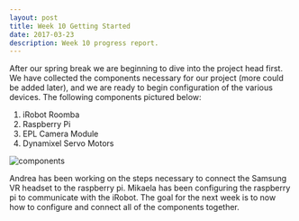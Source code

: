```yaml
---
layout: post
title: Week 10 Getting Started
date: 2017-03-23
description: Week 10 progress report.
---
```

After our spring break we are beginning to dive into the project head first. We have collected the components necessary for our project (more could be added later), and we are ready to begin configuration of the various devices. The following components pictured below:
1. iRobot Roomba
2. Raspberry Pi
3. EPL Camera Module
4. Dynamixel Servo Motors

![components]({{site.baseurl}}/assets/img/components.png)

Andrea has been working on the steps necessary to connect the Samsung VR headset to the raspberry pi. Mikaela has been configuring the raspberry pi to communicate with the iRobot. The goal for the next week is to now how to configure and connect all of the components together.
